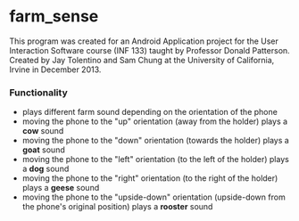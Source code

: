 farm_sense
==========
<p>This program was created for an Android Application project for the  User Interaction Software course (INF 133) taught by Professor Donald Patterson. Created by Jay Tolentino and Sam Chung at the University of California, Irvine in December 2013.</p>
<h3>Functionality</h3>
<ul>
	<li>plays different farm sound depending on the orientation of the phone</li>
	<li>moving the phone to the "up" orientation (away from the holder) plays a <strong>cow</strong> sound</li>
        <li>moving the phone to the "down" orientation (towards the holder) plays a <strong>goat</strong> sound</li>
        <li>moving the phone to the "left" orientation (to the left of the holder) plays a <strong>dog</strong> sound</li>
        <li>moving the phone to the "right" orientation (to the right of the holder) plays a <strong>geese</strong> sound</li>
        <li>moving the phone to the "upside-down" orientation (upside-down from the phone's original position) plays a <strong>rooster</strong> sound</li>
</ul>


